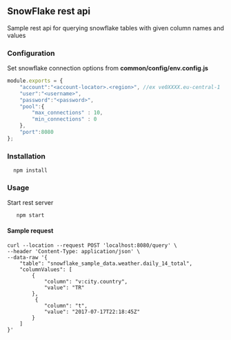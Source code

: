 ## SnowFlake rest api

Sample rest api for querying snowflake tables with given column names and values

### Configuration

Set snowflake connection options from <b>common/config/env.config.js</b>
```javascript
module.exports = {
    "account":"<account-locator>.<region>", //ex ve0XXXX.eu-central-1
    "user":"<username>",
    "password":"<password>",
    "pool":{
        "max_connections" : 10,
        "min_connections" : 0
    },
    "port":8080
};
```

### Installation

```shell
  npm install
```

### Usage

Start rest server

```shell
   npm start
```

#### Sample request

```shell
curl --location --request POST 'localhost:8080/query' \
--header 'Content-Type: application/json' \
--data-raw '{
    "table": "snowflake_sample_data.weather.daily_14_total",
    "columnValues": [
        {
            "column": "v:city.country",
            "value": "TR"
        },
         {
            "column": "t",
            "value": "2017-07-17T22:18:45Z"
        }
    ]
}'
```
